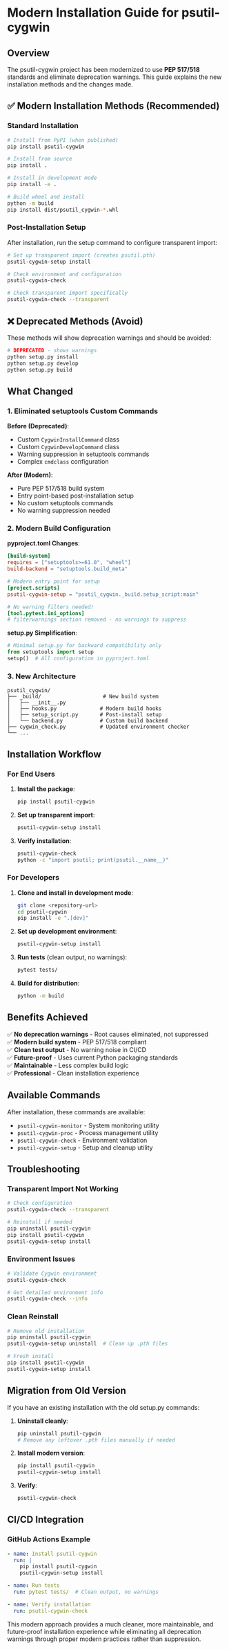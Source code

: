 # Modern Installation Guide for psutil-cygwin

## Overview

The psutil-cygwin project has been modernized to use **PEP 517/518** standards and eliminate deprecation warnings. This guide explains the new installation methods and the changes made.

## ✅ Modern Installation Methods (Recommended)

### Standard Installation
```bash
# Install from PyPI (when published)
pip install psutil-cygwin

# Install from source
pip install .

# Install in development mode
pip install -e .

# Build wheel and install
python -m build
pip install dist/psutil_cygwin-*.whl
```

### Post-Installation Setup
After installation, run the setup command to configure transparent import:
```bash
# Set up transparent import (creates psutil.pth)
psutil-cygwin-setup install

# Check environment and configuration
psutil-cygwin-check

# Check transparent import specifically
psutil-cygwin-check --transparent
```

## ❌ Deprecated Methods (Avoid)

These methods will show deprecation warnings and should be avoided:
```bash
# DEPRECATED - shows warnings
python setup.py install
python setup.py develop
python setup.py build
```

## What Changed

### 1. Eliminated setuptools Custom Commands

**Before (Deprecated)**:
- Custom `CygwinInstallCommand` class
- Custom `CygwinDevelopCommand` class  
- Warning suppression in setuptools commands
- Complex `cmdclass` configuration

**After (Modern)**:
- Pure PEP 517/518 build system
- Entry point-based post-installation setup
- No custom setuptools commands
- No warning suppression needed

### 2. Modern Build Configuration

**pyproject.toml Changes**:
```toml
[build-system]
requires = ["setuptools>=61.0", "wheel"]
build-backend = "setuptools.build_meta"

# Modern entry point for setup
[project.scripts]
psutil-cygwin-setup = "psutil_cygwin._build.setup_script:main"

# No warning filters needed!
[tool.pytest.ini_options]
# filterwarnings section removed - no warnings to suppress
```

**setup.py Simplification**:
```python
# Minimal setup.py for backward compatibility only
from setuptools import setup
setup()  # All configuration in pyproject.toml
```

### 3. New Architecture

```
psutil_cygwin/
├── _build/                    # New build system
│   ├── __init__.py
│   ├── hooks.py              # Modern build hooks
│   ├── setup_script.py       # Post-install setup
│   └── backend.py            # Custom build backend
├── cygwin_check.py           # Updated environment checker
└── ...
```

## Installation Workflow

### For End Users

1. **Install the package**:
   ```bash
   pip install psutil-cygwin
   ```

2. **Set up transparent import**:
   ```bash
   psutil-cygwin-setup install
   ```

3. **Verify installation**:
   ```bash
   psutil-cygwin-check
   python -c "import psutil; print(psutil.__name__)"
   ```

### For Developers

1. **Clone and install in development mode**:
   ```bash
   git clone <repository-url>
   cd psutil-cygwin
   pip install -e ".[dev]"
   ```

2. **Set up development environment**:
   ```bash
   psutil-cygwin-setup install
   ```

3. **Run tests** (clean output, no warnings):
   ```bash
   pytest tests/
   ```

4. **Build for distribution**:
   ```bash
   python -m build
   ```

## Benefits Achieved

✅ **No deprecation warnings** - Root causes eliminated, not suppressed  
✅ **Modern build system** - PEP 517/518 compliant  
✅ **Clean test output** - No warning noise in CI/CD  
✅ **Future-proof** - Uses current Python packaging standards  
✅ **Maintainable** - Less complex build logic  
✅ **Professional** - Clean installation experience  

## Available Commands

After installation, these commands are available:

- `psutil-cygwin-monitor` - System monitoring utility
- `psutil-cygwin-proc` - Process management utility  
- `psutil-cygwin-check` - Environment validation
- `psutil-cygwin-setup` - Setup and cleanup utility

## Troubleshooting

### Transparent Import Not Working

```bash
# Check configuration
psutil-cygwin-check --transparent

# Reinstall if needed
pip uninstall psutil-cygwin
pip install psutil-cygwin
psutil-cygwin-setup install
```

### Environment Issues

```bash
# Validate Cygwin environment
psutil-cygwin-check

# Get detailed environment info
psutil-cygwin-check --info
```

### Clean Reinstall

```bash
# Remove old installation
pip uninstall psutil-cygwin
psutil-cygwin-setup uninstall  # Clean up .pth files

# Fresh install
pip install psutil-cygwin
psutil-cygwin-setup install
```

## Migration from Old Version

If you have an existing installation with the old setup.py commands:

1. **Uninstall cleanly**:
   ```bash
   pip uninstall psutil-cygwin
   # Remove any leftover .pth files manually if needed
   ```

2. **Install modern version**:
   ```bash
   pip install psutil-cygwin
   psutil-cygwin-setup install
   ```

3. **Verify**:
   ```bash
   psutil-cygwin-check
   ```

## CI/CD Integration

### GitHub Actions Example

```yaml
- name: Install psutil-cygwin
  run: |
    pip install psutil-cygwin
    psutil-cygwin-setup install

- name: Run tests
  run: pytest tests/  # Clean output, no warnings

- name: Verify installation  
  run: psutil-cygwin-check
```

This modern approach provides a much cleaner, more maintainable, and future-proof installation experience while eliminating all deprecation warnings through proper modern practices rather than suppression.
